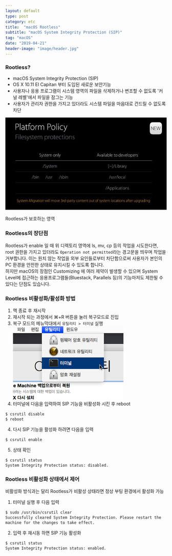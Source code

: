 ```yaml
---
layout: default
type: post
category: etc
title:  "macOS Rootless"
subtitle: "macOS System Integrity Protection (SIP)"
tag: "macOS"
date: "2019-04-21"
header-image: "image/header.jpg"
---
```


### Rootless?
* macOS System Integrity Protection (SIP)
* OS X 10.11 El Capitan 부터 도입된 새로운 보안기능
* 사용자나 응용 프로그램이 시스템 영역의 파일을 삭제하거나 변조할 수 없도록 '커널 레벨'에서 파일을 잠그는 기능
* 사용자가 관리자 권한을 가지고 있더라도 시스템 파일을 마음대로 건드릴 수 없도록 차단

![rootless_platform_policy](image/rootless_platform_policy.jpg)
<figcaption>Rootless가 보호하는 영역</figcaption>

### Rootless의 장단점
Rootless가 enable 일 때 위 디렉토리 영역에 ls, mv, cp 등의 작업을 시도한다면, root 권한을 가지고 있더라도 `Operation not permitted`라는 경고문을 띄우며 작업을 거부합니다. 이는 원치 않는 작업을 외부 요인들로부터 차단함으로써 사용자가 본인의 PC 환경을 안전한 상태로 유지시킬 수 있도록 합니다.  
하지만 macOS의 장점인 Customizing 에 여러 제약이 발생할 수 있으며 System Level에 접근하는 응용프로그램들(Bluestack, Parallels 등)의 기능마저도 제한될 수 있다는 단점도 있습니다.

### Rootless 비활성화/활성화 방법
1. 맥 종료 후 재시작
2. 재시작 되는 과정에서 ⌘+R 버튼을 눌러 복구모드로 진입
3. 복구 모드의 메뉴막대에서 `유틸리티 > 터미널` 실행
![rootless](image/macos_rootless.jpg)
3. 터미널에 다음을 입력하여 SIP 기능을 비활성화 시킨 후 reboot
```
$ csrutil disable
$ reboot
```
4. 다시 SIP 기능을 활성화 하려면 다음을 입력
```
$ csrutil enable
```
5. 상태 확인
```
$ csrutil status
System Integrity Protection status: disabled.
```

### Rootless 비활성화 상태에서 제어
비활성화 방식과는 달리 Rootless가 비활성 상태라면 정상 부팅 환경에서 활성화 가능

1. 터미널 실행 후 다음 입력
```
$ sudo /usr/bin/csrutil clear
Successfully cleared System Integrity Protection. Please restart the machine for the changes to take effect.
```
2. 입력 후 재시동 하면 SIP 기능 활성화
```
$ csrutil status
System Integrity Protection status: enabled.
```


